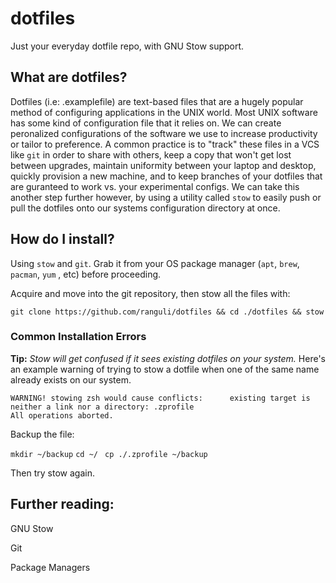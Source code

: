 # dotfiles
Just your everyday dotfile repo, with GNU Stow support.


## What are dotfiles?
Dotfiles (i.e:   .examplefile) are text-based files that are a hugely popular method of configuring applications in the UNIX world. Most UNIX software has some kind of configuration file that it relies on. We can create peronalized configurations of the software we use to increase productivity or tailor to preference. A common practice is to "track" these files in a VCS like `git` in order to share with others, keep a copy that won't get lost between upgrades, maintain uniformity between your laptop and desktop, quickly provision a new machine, and to keep branches of your dotfiles that are guranteed to work vs. your experimental configs. We can take this another step further however, by using a utility called `stow` to easily push or pull the dotfiles onto our systems configuration directory at once.

## How do I install?
Using `stow` and `git`. Grab it from your OS package manager (`apt`, `brew`, `pacman`, `yum` , etc) before proceeding. 

Acquire and move into the git repository, then stow all the files with:

`git clone https://github.com/ranguli/dotfiles && cd ./dotfiles && stow `


### Common Installation Errors

**Tip:** *Stow will get confused if it sees existing dotfiles on your system.* Here's an example warning of trying to stow a dotfile when one of the same name already exists on our system.

`WARNING! stowing zsh would cause conflicts:     
existing target is neither a link nor a directory: .zprofile                                
All operations aborted. `

Backup the file:

`mkdir ~/backup`
`cd ~/ `
`cp ./.zprofile ~/backup `

Then try stow again.

## Further reading:
GNU Stow

Git

Package Managers

